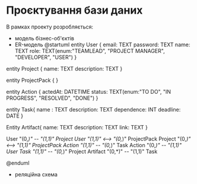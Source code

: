# Проєктування бази даних

В рамках проекту розробляється: 
- модель бізнес-об'єктів 
- ER-модель
@startuml
entity User {
email: TEXT
password: TEXT
name: TEXT
role: TEXT(enum:"TEAMLEAD", "PROJECT MANAGER", "DEVELOPER", "USER")
}

entity Project {
name: TEXT
description: TEXT
}

entity ProjectPack {
}


entity Action {
actedAt: DATETIME
status: TEXT(enum:"TO DO", "IN PROGRESS", "RESOLVED", "DONE")
}

entity Task{
name : TEXT
description: TEXT
dependence: INT
deadline: DATE
}

Entity Artifact{
name: TEXT
description: TEXT
link: TEXT
}


User "(0,*)" -- "(1,1)" Project
User "(1,1)" <--> "(0,*)" ProjectPack
Project "(0,*)" <--> "(1,1)" ProjectPack
Action "(1,1)" -- "(0,*)" Task
Action "(0,*)" -- "(1,1)" User
Task "(1,1)" -- "(0,*)" Project
Artifact "(0,*)" -- "(1,1)" Task


@enduml
- реляційна схема

